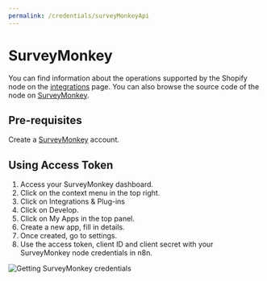 ```yaml
---
permalink: /credentials/surveyMonkeyApi
---
```


# SurveyMonkey
You can find information about the operations supported by the Shopify node on the [integrations](https://n8n.io/integrations/n8n-nodes-base.surveyMonkeyTrigger) page. You can also browse the source code of the node on [SurveyMonkey](https://github.com/n8n-io/n8n/tree/master/packages/nodes-base/nodes/SurveyMonkey).


## Pre-requisites

Create a [SurveyMonkey](https://surveymonkey.com/) account.

## Using Access Token

1. Access your SurveyMonkey dashboard.
2. Click on the context menu in the top right.
3. Click on Integrations & Plug-ins
4. Click on Develop.
5. Click on My Apps in the top panel.
6. Create a new app, fill in details.
7. Once created, go to settings.
8. Use the access token, client ID and client secret with your SurveyMonkey node credentials in n8n.

![Getting SurveyMonkey credentials](https://i.imgur.com/RF0mcwM.gif)





